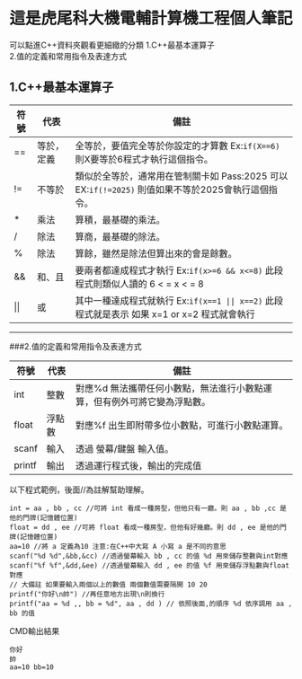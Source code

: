 # 這是虎尾科大機電輔計算機工程個人筆記
可以點進C++資料夾觀看更細緻的分類
1.C++最基本運算子<br/>
2.值的定義和常用指令及表達方式
## 1.C++最基本運算子
|符號|代表|備註|
|---|---|---|
|==|等於，定義|全等於，要值完全等於你設定的才算數 Ex:`if(X==6)` 則X要等於6程式才執行這個指令。|
|!=|不等於|類似於全等於，通常用在管制關卡如 Pass:2025 可以 EX:`if(!=2025)` 則值如果不等於2025會執行這個指令。|
|*|乘法|算積，最基礎的乘法。|
|/|除法|算商，最基礎的除法。|
|%|除法|算餘，雖然是除法但算出來的會是餘數。|
|&&|和、且|要兩者都達成程式才執行 Ex:`if(x>=6 && x<=8)` 此段程式則類似人讀的 6 < = x < = 8|
| \|\| |或|其中一種達成程式就執行 Ex:`if(x==1 \|\| x==2)` 此段程式就是表示 如果 x=1 or x=2 程式就會執行|
****
###2.值的定義和常用指令及表達方式

|符號|代表|備註|
|---|---|---|
|int|整數| 對應%d 無法攜帶任何小數點，無法進行小數點運算，但有例外可將它變為浮點數。|
|float|浮點數| 對應%f 出生即附帶多位小數點，可進行小數點運算。|
|scanf|輸入|透過 螢幕/鍵盤 輸入值。|
|printf|輸出|透過運行程式後，輸出的完成值|

以下程式範例，後面//為註解幫助理解。
```
int = aa , bb , cc //可將 int 看成一種房型，但他只有一廳。則 aa , bb ,cc 是他的門牌(記憶體位置)
float = dd , ee //可將 float 看成一種房型，但他有好幾廳。則 dd , ee 是他的門牌(記憶體位置)
aa=10 //將 a 定義為10 注意:在C++中大寫 A 小寫 a 是不同的意思
scanf("%d %d",&bb,&cc) //透過螢幕輸入 bb , cc 的值 %d 用來儲存整數與int對應
scanf("%f %f",&dd,&ee) //透過螢幕輸入 dd , ee 的值 %f 用來儲存浮點數與float對應
// 大備註 如果要輸入兩個以上的數值 兩個數值需要隔開 10 20
printf("你好\n帥") //再任意地方出現\n則換行
printf("aa = %d ,, bb = %d", aa , dd ) // 依照後面,的順序 %d 依序調用 aa , bb 的值
```
CMD輸出結果
```
你好
帥
aa=10 bb=10
```
